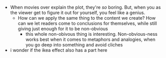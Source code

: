 - When movies over explain the plot, they're *so* boring. But, when you as the viewer get to figure it out for yourself, you feel like a genius.
	- How can we apply the same thing to the content we create? How can we let readers come to conclusions for themselves, while still giving just enough for it to be non-obvious
		- this whole non-obivous thing is interesting. Non-obvious-ness works best when it comes to metaphors and analogies, when you go deep into something and avoid cliches 
- i wonder if the ikea effect also has a part here